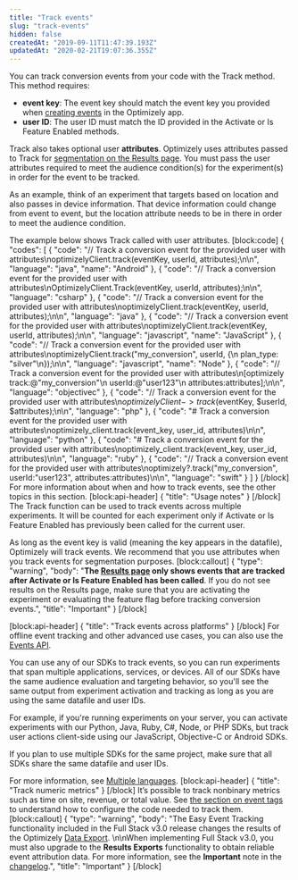```yaml
---
title: "Track events"
slug: "track-events"
hidden: false
createdAt: "2019-09-11T11:47:39.193Z"
updatedAt: "2020-02-21T19:07:36.355Z"
---
```

You can track conversion events from your code with the Track method. This method requires:
 - **event key**: The event key should match the event key you provided when [creating events](doc:create-events) in the Optimizely app.
 - **user ID**: The user ID must match the ID provided in the Activate or Is Feature Enabled methods.

Track also takes optional user **attributes**. Optimizely uses attributes passed to Track for [segmentation on the Results page](analyze-results#section-segment-results). You must pass the user attributes required to meet the audience condition(s) for the experiment(s) in order for the event to be tracked.

As an example, think of an experiment that targets based on location and also passes in device information. That device information could change from event to event, but the location attribute needs to be in there in order to meet the audience condition.

The example below shows Track called with user attributes.
[block:code]
{
  "codes": [
    {
      "code": "// Track a conversion event for the provided user with attributes\noptimizelyClient.track(eventKey, userId, attributes);\n\n",
      "language": "java",
      "name": "Android"
    },
    {
      "code": "// Track a conversion event for the provided user with attributes\nOptimizelyClient.Track(eventKey, userId, attributes);\n\n",
      "language": "csharp"
    },
    {
      "code": "// Track a conversion event for the provided user with attributes\noptimizelyClient.track(eventKey, userId, attributes);\n\n",
      "language": "java"
    },
    {
      "code": "// Track a conversion event for the provided user with attributes\noptimizelyClient.track(eventKey, userId, attributes);\n\n",
      "language": "javascript",
      "name": "JavaScript"
    },
    {
      "code": "// Track a conversion event for the provided user with attributes\noptimizelyClient.track(\"my_conversion\", userId, {\n  plan_type: \"silver\"\n});\n\n",
      "language": "javascript",
      "name": "Node"
    },
    {
      "code": "// Track a conversion event for the provided user with attributes\n[optimizely track:@\"my_conversion\"\n           userId:@\"user123\"\n       attributes:attributes];\n\n",
      "language": "objectivec"
    },
    {
      "code": "// Track a conversion event for the provided user with attributes\n$optimizelyClient->track($eventKey, $userId, $attributes);\n\n",
      "language": "php"
    },
    {
      "code": "# Track a conversion event for the provided user with attributes\noptimizely_client.track(event_key, user_id, attributes)\n\n",
      "language": "python"
    },
    {
      "code": "# Track a conversion event for the provided user with attributes\noptimizely_client.track(event_key, user_id, attributes)\n\n",
      "language": "ruby"
    },
    {
      "code": "// Track a conversion event for the provided user with attributes\noptimizely?.track(\"my_conversion\", userId:\"user123\", attributes:attributes)\n\n",
      "language": "swift"
    }
  ]
}
[/block]
For more information about when and how to track events, see the other topics in this section.
[block:api-header]
{
  "title": "Usage notes"
}
[/block]
The Track function can be used to track events across multiple experiments. It will be counted for each experiment only if Activate or Is Feature Enabled has previously been called for the current user.

As long as the event key is valid (meaning the key appears in the datafile), Optimizely will track events. We recommend that you use attributes when you track events for segmentation purposes.
[block:callout]
{
  "type": "warning",
  "body": "**The [Results page](doc:analyze-results) only shows events that are tracked after Activate or Is Feature Enabled has been called**. If you do not see results on the Results page, make sure that you are activating the experiment or evaluating the feature flag before tracking conversion events.",
  "title": "Important"
}
[/block]

[block:api-header]
{
  "title": "Track events across platforms"
}
[/block]
For offline event tracking and other advanced use cases, you can also use the [Events API](https://developers.optimizely.com/x/events/api/).

You can use any of our SDKs to track events, so you can run experiments that span multiple applications, services, or devices. All of our SDKs have the same audience evaluation and targeting behavior, so you'll see the same output from experiment activation and tracking as long as you are using the same datafile and user IDs.

For example, if you're running experiments on your server, you can activate experiments with our Python, Java, Ruby, C#, Node, or PHP SDKs, but track user actions client-side using our JavaScript, Objective-C or Android SDKs.

If you plan to use multiple SDKs for the same project, make sure that all SDKs share the same datafile and user IDs.

For more information, see [Multiple languages](doc:multiple-languages).
[block:api-header]
{
  "title": "Track numeric metrics"
}
[/block]
It’s possible to track nonbinary metrics such as  time on site, revenue, or total value. See [the section on event tags](https://docs.developers.optimizely.com/full-stack/docs/include-event-tags) to understand how to configure the code needed to track them. 
[block:callout]
{
  "type": "warning",
  "body": "The Easy Event Tracking functionality included in the Full Stack v3.0 release changes the results of the Optimizely [Data Export](https://developers.optimizely.com/x/events/export/index.html). \n\nWhen implementing Full Stack v3.0, you must also upgrade to the **Results Exports** functionality to obtain reliable event attribution data. For more information, see the **Important** note in the [changelog](doc:changelog).",
  "title": "Important"
}
[/block]
